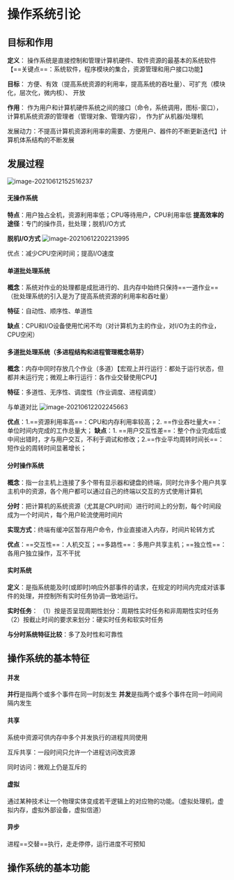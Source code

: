 # 操作系统引论

## 目标和作用

**定义**： 操作系统是直接控制和管理计算机硬件、软件资源的最基本的系统软件
【==关键点==：系统软件，程序模块的集合，资源管理和用户接口功能】

**目标**： 方便、有效（提高系统资源的利用率，提高系统的吞吐量）、可扩充（模块化，层次化，微内核）、 开放

**作用**： 作为用户和计算机硬件系统之间的接口（命令，系统调用，图标-窗口）， 计算机系统资源的管理者（管理对象、管理内容）， 作为扩从机器/处理机

发展动力：不提高计算机资源利用率的需要、方便用户、器件的不断更新迭代】计算机体系结构的不断发展

## 发展过程

![image-20210612152516237](https://i.loli.net/2021/06/12/KFTv2dYIm3ZUQBS.png)

#### 无操作系统

**特点**：用户独占全机，资源利用率低；CPU等待用户，CPU利用率低
**提高效率的途径**：专门的操作员，批处理；脱机I/O方式

**脱机I/O方式**
![image-20210612202213995](https://i.loli.net/2021/06/12/kluIes5aW7oHjBq.png)

优点：减少CPU空闲时间；提高I/O速度

#### 单道批处理系统

**概念**：系统对作业的处理都是成批进行的、且内存中始终只保持==一道作业==
（批处理系统的引入是为了提高系统资源的利用率和吞吐量）

**特征**：自动性、顺序性、单道性

**缺点**：CPU和I/O设备使用忙闲不均（对计算机为主的作业，对I/O为主的作业，CPU空闲）

#### 多道批处理系统（多进程结构和进程管理概念萌芽）

**概念**：内存中同时存放几个作业（多道）【宏观上并行运行：都处于运行状态，但都并未运行完；微观上串行运行：各作业交替使用CPU】

**特征**：多道性、无序性、调度性（作业调度、进程调度）

与单道对比
![image-20210612202245663](https://i.loli.net/2021/06/12/wYABDEoLrbqkWxy.png)

**优点**：1.==资源利用率高==：CPU和内存利用率较高；2. ==作业吞吐量大==：单位时间内完成的工作总量大；
**缺点**：1. ==用户交互性差==：整个作业完成后或中间出错时，才与用户交互，不利于调试和修改；2.==作业平均周转时间长==：短作业的周转时间显著增长；

#### 分时操作系统

**概念**：指一台主机上连接了多个带有显示器和键盘的终端，同时允许多个用户共享主机中的资源，各个用户都可以通过自己的终端以交互的方式使用计算机

**分时**：把计算机的系统资源（尤其是CPU时间）进行时间上的分割，每个时间段成为一个时间片，每个用户轮流使用时间片

**实现方式**：终端有缓冲区暂存用户命令，作业直接进入内存，时间片轮转方式

**优点**：==交互性==：人机交互；==多路性==：多用户共享主机；==独立性==：各用户独立操作，互不干扰

#### 实时系统

**定义**：是指系统能及时(或即时)响应外部事件的请求，在规定的时间内完成对该事件的处理，并控制所有实时任务协调一致地运行。

**实时任务**：
（1）按是否呈现周期性划分：周期性实时任务和非周期性实时任务
（2）按截止时间的要求来划分：硬实时任务和软实时任务

**与分时系统特征比较**：多了及时性和可靠性

## 操作系统的基本特征

#### 并发

**并行**是指两个或多个事件在同一时刻发生
**并发**是指两个或多个事件在同一时间间隔内发生

#### 共享

系统中资源可供内存中多个并发执行的进程共同使用

互斥共享：一段时间只允许一个进程访问改资源

同时访问：微观上仍是互斥的

#### 虚拟

通过某种技术让一个物理实体变成若干逻辑上的对应物的功能。（虚拟处理机，虚拟内存，虚拟外部设备，虚拟信道）

#### 异步

进程==交替==执行，走走停停，运行进度不可预知

## 操作系统的基本功能



